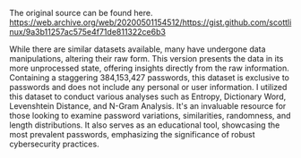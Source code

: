 The original source can be found here. 
https://web.archive.org/web/20200501154512/https://gist.github.com/scottlinux/9a3b11257ac575e4f71de811322ce6b3

While there are similar datasets available, many have undergone data manipulations, altering their raw form. 
This version presents the data in its more unprocessed state, offering insights directly from the raw information.
Containing a staggering 384,153,427 passwords, this dataset is exclusive to passwords and does not include any personal or user information. 
I utilized this dataset to conduct various analyses such as Entropy, Dictionary Word, Levenshtein Distance, and N-Gram Analysis.
It's an invaluable resource for those looking to examine password variations, similarities, randomness, and length distributions. 
It also serves as an educational tool, showcasing the most prevalent passwords, emphasizing the significance of robust cybersecurity practices.
